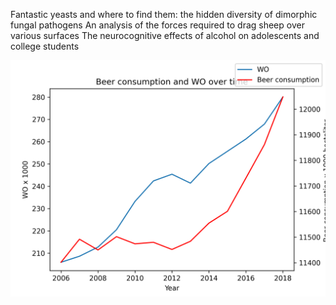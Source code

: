 Fantastic yeasts and where to find them: the hidden diversity of dimorphic fungal pathogens
An analysis of the forces required to drag sheep over various surfaces
The neurocognitive effects of alcohol on adolescents and college students

![alt text](plot.png)
